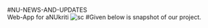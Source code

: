 #NU-NEWS-AND-UPDATES<br>
Web-App for aNUkriti
![sc](https://user-images.githubusercontent.com/31134009/49302289-b327f680-f4ec-11e8-9054-5ff40c5a50c7.png)
#Given below is snapshot of our project.
